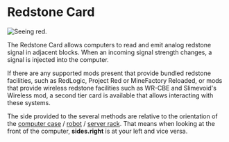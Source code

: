 # Redstone Card

![Seeing red.](oredict:oc:redstoneCard1)

The Redstone Card allows computers to read and emit analog redstone signal in adjacent blocks. When an incoming signal strength changes, a signal is injected into the computer.

If there are any supported mods present that provide bundled redstone facilities, such as RedLogic, Project Red or MineFactory Reloaded, or mods that provide wireless redstone facilities such as WR-CBE and Slimevoid's Wireless mod, a second tier card is available that allows interacting with these systems.

The side provided to the several methods are relative to the orientation of the [computer case](../block/case1.md) / [robot](../block/robot.md) / [server rack](../block/serverRack.md). That means when looking at the front of the computer, **sides.right** is at your left and vice versa.
